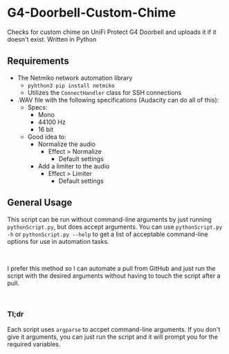 # G4-Doorbell-Custom-Chime
Checks for custom chime on UniFi Protect G4 Doorbell and uploads it if it doesn't exist. Written in Python

## Requirements
  - The Netmiko network automation library
    - `pyhthon3 pip install netmiko`
    - Utilizes the `ConnectHandler` class for SSH connections
  - .WAV file with the following specifications (Audacity can do all of this):
    - Specs:
      - Mono
      - 44100 Hz
      - 16 bit
    - Good idea to:
      - Normalize the audio
        - Effect > Normalize
          - Default settings
      - Add a limiter to the audio
        - Effect > Limiter
          - Default settings

## General Usage
This script can be run without command-line arguments by just running `pythonScript.py`, but does accept arguments. You can use `pythonScript.py -h` or `pythonScript.py --help` to get a list of acceptable command-line options for use in automation tasks.

<br>

I prefer this method so I can automate a pull from GitHub and just run the script with the desired arguments without having to touch the script after a pull.

<br>

### Tl;dr
Each script uses `argparse` to accpet command-line arguments. If you don't give it arguments, you can just run the script and it will prompt you for the required variables.